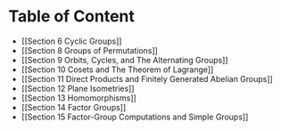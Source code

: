 # Table of Content
- [[Section 6 Cyclic Groups]]
- [[Section 8 Groups of Permutations]]
- [[Section 9 Orbits, Cycles, and The Alternating Groups]]
- [[Section 10 Cosets and The Theorem of Lagrange]]
- [[Section 11 Direct Products and Finitely Generated Abelian Groups]]
- [[Section 12 Plane Isometries]]
- [[Section 13 Homomorphisms]]
- [[Section 14 Factor Groups]]
- [[Section 15 Factor-Group Computations and Simple Groups]]
